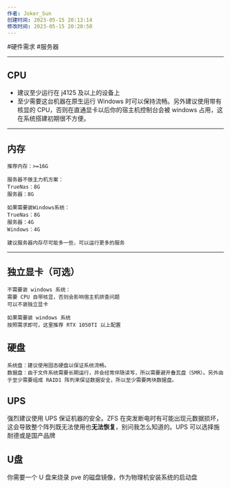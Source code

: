 ```yaml
---
作者: Joker_Sun
创建时间: 2023-05-15 20:13:14
修改时间: 2023-05-15 20:20:50 
---
```


#硬件需求 #服务器 

---
## CPU
- 建议至少运行在 j4125 及以上的设备上
- 至少需要这台机器在原生运行 Windows 时可以保持流畅。另外建议使用带有核显的 CPU，否则在直通显卡以后你的宿主机控制台会被 windows 占用，这在系统搭建初期很不方便。

---

## 内存
	推荐内存：>=16G
	
	服务器不做主力机方案：
	TrueNas：8G
	服务器：8G

	如果需要装Windows系统：
	TrueNas：8G
	服务器：4G
	Windows：4G

	建议服务器内存尽可能多一些，可以运行更多的服务

---

## 独立显卡（可选）
	不需要装 windows 系统：
	需要 CPU 自带核显，否则会影响宿主机排查问题
	可以不装独立显卡

	如果需要装 windows 系统
	按照需求即可，这里推荐 RTX 1050TI 以上配置

## 硬盘
	系统盘：建议使用固态硬盘以保证系统流畅。
	数据盘：由于文件系统需要长期运行，并会经常伴随读写，所以需要避开叠瓦盘（SMR）。另外由于至少需要组成 RAID1 阵列来保证数据安全，所以至少需要两块数据盘。

## UPS
强烈建议使用 UPS 保证机器的安全。ZFS 在突发断电时有可能出现元数据损坏，这会导致整个阵列既无法使用也**无法恢复**，别问我怎么知道的。UPS 可以选择施耐德或是国产品牌

## U盘
你需要一个 U 盘来烧录 pve 的磁盘镜像，作为物理机安装系统的启动盘
